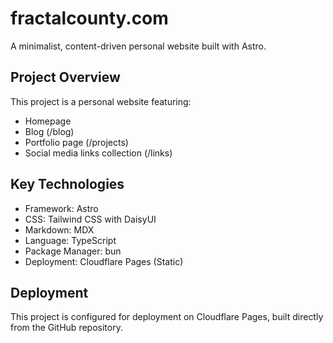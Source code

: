 # fractalcounty.com

A minimalist, content-driven personal website built with Astro.

## Project Overview

This project is a personal website featuring:

- Homepage
- Blog (/blog)
- Portfolio page (/projects)
- Social media links collection (/links)

## Key Technologies

- Framework: Astro
- CSS: Tailwind CSS with DaisyUI
- Markdown: MDX
- Language: TypeScript
- Package Manager: bun
- Deployment: Cloudflare Pages (Static)

## Deployment

This project is configured for deployment on Cloudflare Pages, built directly from the GitHub repository.
